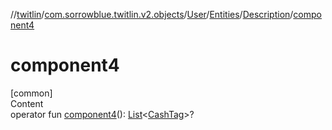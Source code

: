 //[twitlin](../../../../index.md)/[com.sorrowblue.twitlin.v2.objects](../../../index.md)/[User](../../index.md)/[Entities](../index.md)/[Description](index.md)/[component4](component4.md)



# component4  
[common]  
Content  
operator fun [component4](component4.md)(): [List](https://kotlinlang.org/api/latest/jvm/stdlib/kotlin.collections/-list/index.html)<[CashTag](../../../-cash-tag/index.md)>?  



